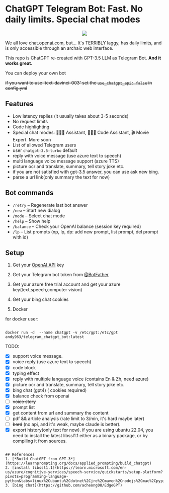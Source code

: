 # ChatGPT Telegram Bot: **Fast. No daily limits. Special chat modes**


<p align="center">
<a href="https://t.me/chatgpt_karfly_bot" alt="Run Telegram Bot shield"><img src="https://img.shields.io/badge/RUN-Telegram%20Bot-blue" /></a>
</p>

We all love [chat.openai.com](https://chat.openai.com), but... It's TERRIBLY laggy, has daily limits, and is only
accessible through an archaic web interface.

This repo is ChatGPT re-created with GPT-3.5 LLM as Telegram Bot. **And it works great.**

You can deploy your own bot

~~if you want to use 'text-davinci-003' set the `use_chatgpt_api: false` in config.yml~~

## Features

- Low latency replies (it usually takes about 3-5 seconds)
- No request limits
- Code highlighting
- Special chat modes: 👩🏼‍🎓 Assistant, 👩🏼‍💻 Code Assistant, 🎬 Movie Expert. More soon
- List of allowed Telegram users
- user `chatgpt-3.5-turbo` default
- reply with voice message (use azure text to speech)
- multi language voice message support (azure TTS)
- picture ocr and translate, summary, tell story joke etc.
- if you are not satisfied with gpt-3.5 answer, you can use ask new bing.
- parse a url link(only summary the text for now)

## Bot commands

- `/retry` – Regenerate last bot answer
- `/new` – Start new dialog
- `/mode` – Select chat mode
- `/help` – Show help
- `/balance` – Check your OpenAI balance (session key required)
- `/lp` – List prompts (np, lp, dp: add new prompt, list prompt, del prompt with id)

## Setup

1. Get your [OpenAI API](https://openai.com/api/) key

2. Get your Telegram bot token from [@BotFather](https://t.me/BotFather)

3. Get your azure free trial account and get your azure key(text,speech,computer vision)

4. Get your bing chat cookies

5. Docker

for docker user:

```shell

docker run -d  --name chatgpt -v /etc/gpt:/etc/gpt andy963/telegram_chatgpt_bot:latest
```

TODO:

- [x] support voice message.
- [x] voice reply (use azure text to speech)
- [x] code block
- [x] typing effect
- [x] reply with multiple language voice (contains En & Zh, need azure)
- [x] picture ocr and translate, summary, tell story joke etc.
- [x] bing chat (gpt4) ( cookies required)
- [x] balance check from openai 
- [ ] ~~voice story~~
- [x] prompt list
- [x] get content from url and summary the content
- [ ] pdf && article analysis (rate limit to 3/min, it's hard maybe later)
- [ ] ~~bard~~ (no api, and it's weak, maybe claude is better).
- [x] export history(only text for now).
  if you are using ubuntu 22.04, you need to install the latest libssl1.1 either as a binary package, or by compiling it
  from sources.

```shell

## References
1. [*Build ChatGPT from GPT-3*](https://learnprompting.org/docs/applied_prompting/build_chatgpt)
2. [install libssl1.1](https://learn.microsoft.com/en-us/azure/cognitive-services/speech-service/quickstarts/setup-platform?pivots=programming-language-python&tabs=linux%2Cubuntu%2Cdotnet%2Cjre%2Cmaven%2Cnodejs%2Cmac%2Cpypi)
3. [bing chat](https://github.com/acheong08/EdgeGPT)